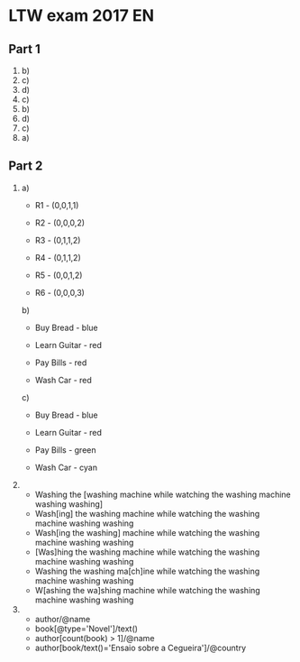 # LTW exam 2017 EN

## Part 1

1. b)
2. c)
3. d)
4. c)
5. b)
6. d)
7. c)
8. a)

## Part 2

1. 
    a) 
      * R1 - (0,0,1,1)

      * R2 - (0,0,0,2)
    
      * R3 - (0,1,1,2)
    
      * R4 - (0,1,1,2)
    
      * R5 - (0,0,1,2)
    
      * R6 - (0,0,0,3)
    
    b)
      * Buy Bread - blue
      
      * Learn Guitar - red
      
      * Pay Bills - red
      
      * Wash Car - red

    c)
      * Buy Bread - blue
      
      * Learn Guitar - red
      
      * Pay Bills - green
      
      * Wash Car - cyan

2. 
    * Washing the [washing machine while watching the washing machine washing washing]
    * Wash[ing] the washing machine while watching the washing machine washing washing
    * Wash[ing the washing] machine while watching the washing machine washing washing
    * [Was]hing the washing machine while watching the washing machine washing washing
    * Washing the washing ma[ch]ine while watching the washing machine washing washing
    * W[ashing the wa]shing machine while watching the washing machine washing washing

4. 
    * author/@name
    * book[@type='Novel']/text()
    * author[count(book) > 1]/@name
    * author[book/text()='Ensaio sobre a Cegueira']/@country